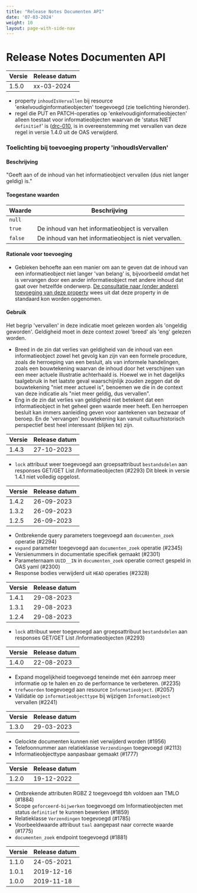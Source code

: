 ```yaml
---
title: "Release Notes Documenten API"
date: '07-03-2024'
weight: 10
layout: page-with-side-nav
---
```

# Release Notes Documenten API

Versie   | Release datum 
-------- | ------------- 
1.5.0    | xx-03-2024    

- property `inhoudIsVervallen` bij resource 'enkelvoudiginformatieobjecten' toegevoegd (zie toelichting hieronder).
- regel die PUT en PATCH-operaties op 'enkelvoudiginformatieobjecten' alleen toestaat voor informatieobjecten waarvan de 'status NIET `definitief`' is ([drc-010](index.md#bijwerken-van-documenten-drc-010), is in overeenstemming met vervallen van deze regel in versie 1.4.0 uit de OAS verwijderd.

### Toelichting bij toevoeging property 'inhoudIsVervallen'

#### Beschrijving

"Geeft aan of de inhoud van het informatieobject vervallen (dus niet langer geldig) is."

#### Toegestane waarden

Waarde | Beschrijving
-- | --
`null` |
`true` | De inhoud van het informatieobject is vervallen
`false` | De inhoud van het informatieobject is niet vervallen.

#### Rationale voor toevoeging

- Gebleken behoefte aan een manier om aan te geven dat de inhoud van een informatieobject niet langer 'van belang' is, bijvoorbeeld omdat het is vervangen door een ander informatieobject met andere inhoud dat gaat over hetzelfde onderwerp. [De consultatie naar (onder andere) toevoeging van deze property](https://github.com/VNG-Realisatie/gemma-zaken/discussions/2407) wees uit dat deze property in de standaard kon worden opgenomen.

#### Gebruik

Het begrip 'vervallen' in deze indicatie moet gelezen worden als 'ongeldig geworden'. Geldigheid moet in deze context zowel 'breed' als 'eng' gelezen worden.

- Breed in de zin dat verlies van geldigheid van de inhoud van een informatieobject zowel het gevolg kan zijn van een formele procedure, zoals de herroeping van een besluit, als van informele handelingen, zoals een bouwtekening waarvan de inhoud door het verschijnen van een meer actuele illustratie achterhaald is. Hoewel we in het dagelijks taalgebruik in het laatste geval waarschijnlijk zouden zeggen dat de bouwtekening "niet meer actueel is", benoemen we die in de context van deze indicatie als "niet meer geldig, dus vervallen".
- Eng in de zin dat verlies van geldigheid niet betekent dat een informatieobject in het geheel geen waarde meer heeft. Een herroepen besluit kan immers aanleiding geven voor aantekenen van bezwaar of beroep. En de 'vervangen' bouwtekening kan vanuit cultuurhistorisch perspectief best heel interessant (blijken te) zijn.

Versie   | Release datum 
-------- | ------------- 
1.4.3    | 27-10-2023    

- `lock` attribuut weer toegevoegd aan groepsattribuut `bestandsdelen` aan responses GET/GET List /Informatieobjecten (#2293)
  Dit bleek in versie 1.4.1 niet volledig opgelost.

Versie   | Release datum 
-------- | ------------- 
1.4.2    | 26-09-2023    
1.3.2    | 26-09-2023    
1.2.5    | 26-09-2023    

- Ontbrekende query parameters toegevoegd aan `documenten_zoek` operatie (#2294)
- `expand` parameter toegevoegd aan `documenten_zoek` operatie (#2345)
- Versienummers in documentatie specifiek gemaakt (#2301)
- Parameternaam `UUID__IN` in `documenten_zoek` operatie correct gespeld in OAS yaml (#2300)
- Response bodies verwijderd uit `HEAD` operaties (#2328)

Versie   | Release datum 
-------- | ------------- 
1.4.1    | 29-08-2023    
1.3.1    | 29-08-2023    
1.2.4    | 29-08-2023    

- `lock` attribuut weer toegevoegd aan groepsattribuut `bestandsdelen` aan responses GET/GET List /Informatieobjecten (#2293)

Versie   | Release datum 
-------- | ------------- 
1.4.0    | 22-08-2023    

- Expand mogelijkheid toegevoegd teneinde met één aanroep meer informatie op te halen en zo de performance te verbeteren. (#2235)
- `trefwoorden` toegevoegd aan resource `Informatieobject`. (#2057)
- Validatie op `informatieobjecttype` bij wijzigen `Informatieobject` vervallen (#2241) 

Versie   | Release datum 
-------- | ------------- 
1.3.0    | 29-03-2023    

- Gelockte documenten kunnen niet verwijderd worden (#1956)
- Telefoonnummer aan relatieklasse `Verzendingen` toegevoegd (#2113)
- Informatieobjecttype aanpasbaar gemaakt (#1777)

Versie   | Release datum 
-------- | ------------- 
1.2.0    | 19-12-2022    

- Ontbrekende attributen RGBZ 2 toegevoegd tbh voldoen aan TMLO (#1884)
- Scope `geforceerd-bijwerken` toegevoegd om Informatieobjecten met status `definitief` te kunnen bewerken (#1859)
- Relatieklasse `Verzendingen` toegevoegd (#1785)
- Voorbeeldwaarde attribuut `taal` aangepast naar correcte waarde (#1775)
- `documenten_zoek` endpoint toegevoegd (#1881)
  

Versie   | Release datum 
-------- | ------------- 
1.1.0    | 24-05-2021    
1.0.1    | 2019-12-16    
1.0.0    | 2019-11-18    
